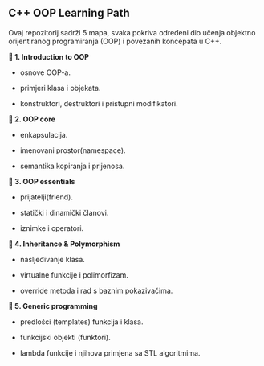 **C++ OOP Learning Path**
---
Ovaj repozitorij sadrži 5 mapa, svaka pokriva određeni dio učenja objektno orijentiranog programiranja (OOP) i povezanih koncepata u C++.

**📂 1. Introduction to OOP**

- osnove OOP-a.

- primjeri klasa i objekata.

- konstruktori, destruktori i pristupni modifikatori.



**📂 2. OOP core**

- enkapsulacija.

- imenovani prostor(namespace).

- semantika kopiranja i prijenosa.



**📂 3. OOP essentials**

- prijatelji(friend).

- statički i dinamički članovi.

- iznimke i operatori.


**📂 4. Inheritance & Polymorphism**

- nasljeđivanje klasa.

- virtualne funkcije i polimorfizam.

- override metoda i rad s baznim pokazivačima.


**📂 5. Generic programming**

- predlošci (templates) funkcija i klasa.

- funkcijski objekti (funktori).

- lambda funkcije i njihova primjena sa STL algoritmima.

